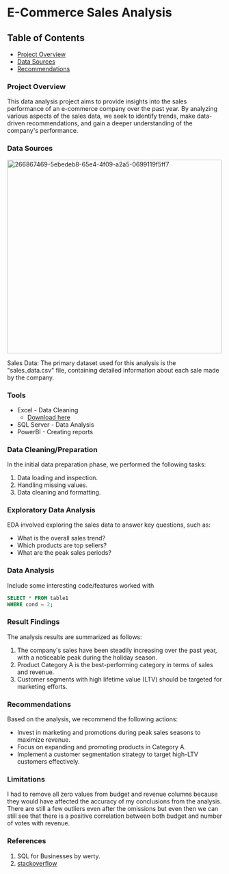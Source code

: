 # E-Commerce Sales Analysis

## Table of Contents

- [Project Overview](#project-overview)
- [Data Sources](#data-sources)
- [Recommendations](#recommendations)


### Project Overview

This data analysis project aims to provide insights into the sales performance of an e-commerce company over the past year. By analyzing various aspects of the sales data, we seek to identify trends, make data-driven recommendations, and gain a deeper understanding of the company's performance.

### Data Sources

<img width="502" height="452" alt="266867469-5ebedeb8-65e4-4f09-a2a5-0699119f5ff7" src="https://github.com/user-attachments/assets/4b764c91-edf2-4b2a-b074-b4b0aef69f10" />



Sales Data: The primary dataset used for this analysis is the "sales_data.csv" file, containing detailed information about each sale made by the company.

### Tools

- Excel - Data Cleaning
    - [Download here](https://microsft.com)
- SQL Server - Data Analysis
- PowerBI - Creating reports


### Data Cleaning/Preparation

In the initial data preparation phase, we performed the following tasks:
1. Data loading and inspection.
2. Handling missing values.
3. Data cleaning and formatting.

### Exploratory Data Analysis

EDA involved exploring the sales data to answer key questions, such as:

- What is the overall sales trend?
- Which products are top sellers?
- What are the peak sales periods?

### Data Analysis

Include some interesting code/features worked with

~~~sql
SELECT * FROM table1
WHERE cond = 2;
~~~

### Result Findings

The analysis results are summarized as follows:
1. The company's sales have been steadily increasing over the past year, with a noticeable peak during the holiday season.
2. Product Category A is the best-performing category in terms of sales and revenue.
3. Customer segments with high lifetime value (LTV) should be targeted for marketing efforts.

### Recommendations

Based on the analysis, we recommend the following actions:
- Invest in marketing and promotions during peak sales seasons to maximize revenue.
- Focus on expanding and promoting products in Category A.
- Implement a customer segmentation strategy to target high-LTV customers effectively.

### Limitations

I had to remove all zero values from budget and revenue columns because they would have affected the accuracy of my conclusions from the analysis. There are still a few outliers even after the omissions but even then we can still see that there is a positive correlation between both budget and number of votes with revenue.

### References

1. SQL for Businesses by werty.
2. [stackoverflow](https://stack.com)




